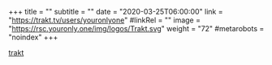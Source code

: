 +++
title = ""
subtitle = ""
date = "2020-03-25T06:00:00"
link = "https://trakt.tv/users/youronlyone"
#linkRel = ""
image = "https://rsc.youronly.one/img/logos/Trakt.svg"
weight = "72"
#metarobots = "noindex"
+++

<a href="https://trakt.tv/users/youronlyone" rel="me noopener external nofollow" referrerpolicy="strict-origin-when-cross-origin">trakt</a>
